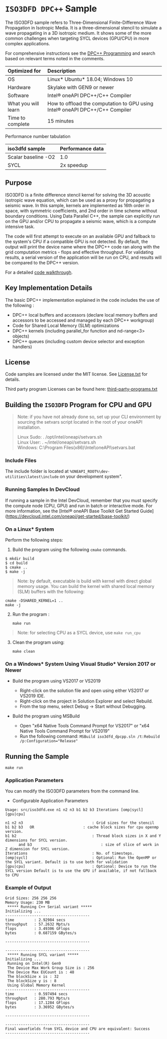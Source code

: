 ﻿# `ISO3DFD DPC++` Sample

The ISO3DFD sample refers to Three-Dimensional Finite-Difference Wave Propagation in Isotropic Media.  It is a three-dimensional stencil to simulate a wave propagating in a 3D isotropic medium. It shows some of the more common challenges when targeting SYCL devices (GPU/CPU) in more complex applications.

For comprehensive instructions see the [DPC++ Programming](https://software.intel.com/en-us/oneapi-programming-guide) and search based on relevant terms noted in the comments.

| Optimized for                       | Description
|:---                               |:---
| OS                                | Linux* Ubuntu* 18.04; Windows 10
| Hardware                          | Skylake with GEN9 or newer
| Software                          | Intel® oneAPI DPC++/C++ Compiler
| What you will learn               | How to offload the computation to GPU using Intel&reg; oneAPI DPC++/C++ Compiler
| Time to complete                  | 15 minutes

Performance number tabulation

| iso3dfd sample                      | Performance data
|:---                               |:---
| Scalar baseline -O2               | 1.0
| SYCL                              | 2x speedup


## Purpose

ISO3DFD is a finite difference stencil kernel for solving the 3D acoustic isotropic wave equation, which can be used as a proxy for propagating a seismic wave. In this sample, kernels are implemented as 16th order in space, with symmetric coefficients, and 2nd order in time scheme without boundary conditions. Using Data Parallel C++, the sample can explicitly run on the GPU and/or CPU to propagate a seismic wave, which is a compute intensive task.

The code will first attempt to execute on an available GPU and fallback to the system's CPU if a compatible GPU is not detected. By default, the output will print the device name where the DPC++ code ran along with the grid computation metrics - flops and effective throughput. For validating results, a serial version of the application will be run on CPU, and results will be compared to the DPC++ version.

For a detailed [code walkthrough](https://software.intel.com/content/www/us/en/develop/documentation/explore-dpcpp-samples-from-intel/top.html#top_STEP4_ISO3DFD). 

## Key Implementation Details 

The basic DPC++ implementation explained in the code includes the use of the following : 
* DPC++ local buffers and accessors (declare local memory buffers and accessors to be accessed and managed by each DPC++ workgroup)
* Code for Shared Local Memory (SLM) optimizations
* DPC++ kernels (including parallel_for function and nd-range<3> objects)
* DPC++ queues (including custom device selector and exception handlers)

 
## License  

Code samples are licensed under the MIT license. See
[License.txt](https://github.com/oneapi-src/oneAPI-samples/blob/master/License.txt) for details.

Third party program Licenses can be found here: [third-party-programs.txt](https://github.com/oneapi-src/oneAPI-samples/blob/master/third-party-programs.txt)

## Building the `ISO3DFD` Program for CPU and GPU

> Note: if you have not already done so, set up your CLI 
> environment by sourcing  the setvars script located in 
> the root of your oneAPI installation. 
>
> Linux Sudo: . /opt/intel/oneapi/setvars.sh  
> Linux User: . ~/intel/oneapi/setvars.sh  
> Windows: C:\Program Files(x86)\Intel\oneAPI\setvars.bat

### Include Files  
The include folder is located at `%ONEAPI_ROOT%\dev-utilities\latest\include` on your development system".  

### Running Samples In DevCloud
If running a sample in the Intel DevCloud, remember that you must specify the compute node (CPU, GPU) and run in batch or interactive mode. For more information, see the [Intel® oneAPI Base Toolkit Get Started Guide] (https://devcloud.intel.com/oneapi/get-started/base-toolkit/)

### On a Linux* System
Perform the following steps:
1. Build the program using the following `cmake` commands. 
``` 
$ mkdir build
$ cd build
$ cmake ..
$ make -j
```

> Note: by default, executable is build with kernel with direct global memory usage. You can build the kernel with shared local memory (SLM) buffers with the following:
```
cmake -DSHARED_KERNEL=1 ..
make -j
```

2. Run the program :
    ```
    make run
    ```
> Note: for selecting CPU as a SYCL device, use `make run_cpu`

3. Clean the program using:
    ```
    make clean
    ```

### On a Windows* System Using Visual Studio* Version 2017 or Newer
- Build the program using VS2017 or VS2019
    - Right-click on the solution file and open using either VS2017 or VS2019 IDE.
    - Right-click on the project in Solution Explorer and select Rebuild.
    - From the top menu, select Debug -> Start without Debugging.

- Build the program using MSBuild
     - Open "x64 Native Tools Command Prompt for VS2017" or "x64 Native Tools Command Prompt for VS2019"
     - Run the following command: `MSBuild iso3dfd_dpcpp.sln /t:Rebuild /p:Configuration="Release"`

## Running the Sample
```
make run
```

### Application Parameters 
You can modify the ISO3DFD parameters from the command line.
   * Configurable Application Parameters   
	
	Usage: src/iso3dfd.exe n1 n2 n3 b1 b2 b3 Iterations [omp|sycl] [gpu|cpu]

 	n1 n2 n3                               : Grid sizes for the stencil
 	b1 b2 b3   OR         		       : cache block sizes for cpu openmp version.
 	b1 b2                 	               : Thread block sizes in X and Y dimensions for SYCL version.
          and b3                               : size of slice of work in Z dimension for SYCL version.
 	Iterations                             : No. of timesteps.
 	[omp|sycl]                             : Optional: Run the OpenMP or the SYCL variant. Default is to use both for validation
 	[gpu|cpu]                              : Optional: Device to run the SYCL version Default is to use the GPU if available, if not fallback to CPU

### Example of Output
```
Grid Sizes: 256 256 256
Memory Usage: 230 MB
 ***** Running C++ Serial variant *****
Initializing ...
--------------------------------------
time         : 2.92984 secs
throughput   : 57.2632 Mpts/s
flops        : 3.49306 GFlops
bytes        : 0.687159 GBytes/s

--------------------------------------

--------------------------------------
 ***** Running SYCL variant *****
Initializing ...
 Running on Intel(R) Gen9
 The Device Max Work Group Size is : 256
 The Device Max EUCount is : 48
 The blockSize x is : 32
 The blockSize y is : 8
 Using Global Memory Kernel
--------------------------------------
time         : 0.597494 secs
throughput   : 280.793 Mpts/s
flops        : 17.1284 GFlops
bytes        : 3.36952 GBytes/s

--------------------------------------

--------------------------------------
Final wavefields from SYCL device and CPU are equivalent: Success
--------------------------------------
```

